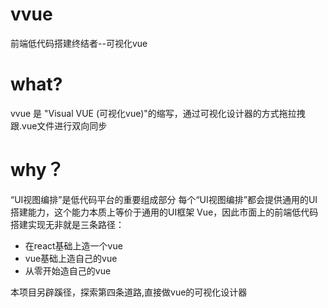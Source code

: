 # vvue
前端低代码搭建终结者--可视化vue
# what?
vvue 是 "Visual VUE  (可视化vue)"的缩写，通过可视化设计器的方式拖拉拽跟.vue文件进行双向同步
# why？
“UI视图编排”是低代码平台的重要组成部分
每个“UI视图编排”都会提供通用的UI搭建能力，这个能力本质上等价于通用的UI框架 Vue，因此市面上的前端低代码搭建实现无非就是三条路径：
 - 在react基础上造一个vue
 - vue基础上造自己的vue
 - 从零开始造自己的vue
 
 本项目另辟蹊径，探索第四条道路,直接做vue的可视化设计器
